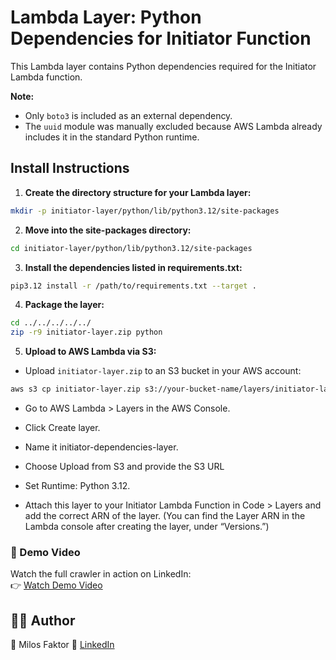 # Lambda Layer: Python Dependencies for Initiator Function

This Lambda layer contains Python dependencies required for the Initiator Lambda function.  

**Note:**  
- Only `boto3` is included as an external dependency.  
- The `uuid` module was manually excluded because AWS Lambda already includes it in the standard Python runtime.

## Install Instructions

1. **Create the directory structure for your Lambda layer:**
``` bash
mkdir -p initiator-layer/python/lib/python3.12/site-packages
```

2. **Move into the site-packages directory:**
``` bash
cd initiator-layer/python/lib/python3.12/site-packages
```

3. **Install the dependencies listed in requirements.txt:**
``` bash
pip3.12 install -r /path/to/requirements.txt --target .
```

4. **Package the layer:**
``` bash
cd ../../../../../
zip -r9 initiator-layer.zip python
```

5.  **Upload to AWS Lambda via S3:**
- Upload `initiator-layer.zip` to an S3 bucket in your AWS account:  
``` bash
aws s3 cp initiator-layer.zip s3://your-bucket-name/layers/initiator-layer.zip
```

- Go to AWS Lambda > Layers in the AWS Console.

- Click Create layer.

- Name it initiator-dependencies-layer.

- Choose Upload from S3 and provide the S3 URL

- Set Runtime: Python 3.12.

- Attach this layer to your Initiator Lambda Function in Code > Layers and add the correct ARN of the layer.
(You can find the Layer ARN in the Lambda console after creating the layer, under “Versions.”)

### 🎥 Demo Video
Watch the full crawler in action on LinkedIn:  
👉 [Watch Demo Video](https://linkedin.com/in/your-link)

## 🧑‍💻 Author
👋 Milos Faktor 💼 [LinkedIn](https://www.linkedin.com/in/milos-faktor-78b429255/)